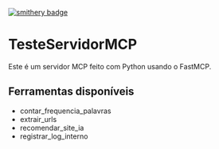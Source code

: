 [![smithery badge](https://smithery.ai/badge/@paolaalim/testemcp)](https://smithery.ai/server/@paolaalim/testemcp)


# TesteServidorMCP

Este é um servidor MCP feito com Python usando o FastMCP.

## Ferramentas disponíveis
- contar_frequencia_palavras
- extrair_urls
- recomendar_site_ia
- registrar_log_interno
